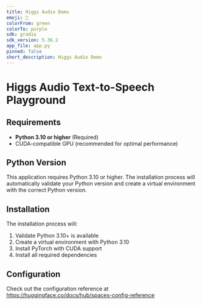 ```yaml
---
title: Higgs Audio Demo
emoji: 🎤
colorFrom: green
colorTo: purple
sdk: gradio
sdk_version: 5.36.2
app_file: app.py
pinned: false
short_description: Higgs Audio Demo
---
```


# Higgs Audio Text-to-Speech Playground

## Requirements

- **Python 3.10 or higher** (Required)
- CUDA-compatible GPU (recommended for optimal performance)

## Python Version

This application requires Python 3.10 or higher. The installation process will automatically validate your Python version and create a virtual environment with the correct Python version.

## Installation

The installation process will:
1. Validate Python 3.10+ is available
2. Create a virtual environment with Python 3.10
3. Install PyTorch with CUDA support
4. Install all required dependencies

## Configuration

Check out the configuration reference at https://huggingface.co/docs/hub/spaces-config-reference
